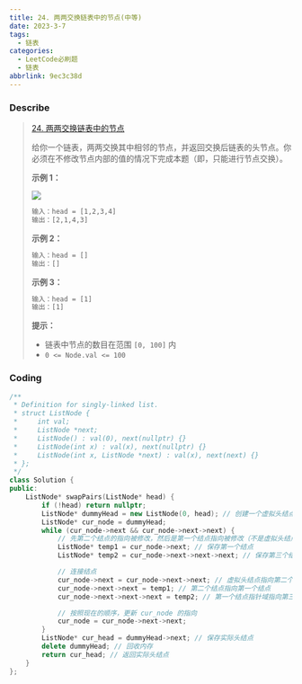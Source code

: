 ```yaml
---
title: 24. 两两交换链表中的节点(中等)
date: 2023-3-7
tags:
  - 链表
categories:
  - LeetCode必刷题
  - 链表
abbrlink: 9ec3c38d
---
```


### Describe

> [24. 两两交换链表中的节点](https://leetcode.cn/problems/swap-nodes-in-pairs/)
>
> 给你一个链表，两两交换其中相邻的节点，并返回交换后链表的头节点。你必须在不修改节点内部的值的情况下完成本题（即，只能进行节点交换）。
>
>  **示例 1：**
>
> ![](https://s1.vika.cn/space/2023/03/07/26e5f6cc2a764f62aa1475412ce2ced1)
>
> ```txt
>输入：head = [1,2,3,4]
> 输出：[2,1,4,3]
> ```
> 
> **示例 2：**
>
> ```txt
>输入：head = []
> 输出：[]
> ```
> 
> **示例 3：**
>
> ```txt
>输入：head = [1]
> 输出：[1]
> ```
> 
> 
>
>  **提示：**
>
> - 链表中节点的数目在范围 `[0, 100]` 内
>- `0 <= Node.val <= 100`
> 

### Coding

```cpp
/**
 * Definition for singly-linked list.
 * struct ListNode {
 *     int val;
 *     ListNode *next;
 *     ListNode() : val(0), next(nullptr) {}
 *     ListNode(int x) : val(x), next(nullptr) {}
 *     ListNode(int x, ListNode *next) : val(x), next(next) {}
 * };
 */
class Solution {
public:
    ListNode* swapPairs(ListNode* head) {
        if (!head) return nullptr;
        ListNode* dummyHead = new ListNode(0, head); // 创建一个虚拟头结点
        ListNode* cur_node = dummyHead;
        while (cur_node->next && cur_node->next->next) {
            // 先第二个结点的指向被修改，然后是第一个结点指向被修改（不是虚拟头结点）
            ListNode* temp1 = cur_node->next; // 保存第一个结点
            ListNode* temp2 = cur_node->next->next->next; // 保存第三个结点

            // 连接结点
            cur_node->next = cur_node->next->next; // 虚拟头结点指向第二个结点
            cur_node->next->next = temp1; // 第二个结点指向第一个结点
            cur_node->next->next->next = temp2; // 第一个结点指针域指向第三个结点

            // 按照现在的顺序，更新 cur_node 的指向
            cur_node = cur_node->next->next;
        }
        ListNode* cur_head = dummyHead->next; // 保存实际头结点
        delete dummyHead; // 回收内存
        return cur_head; // 返回实际头结点
    }
};
```

